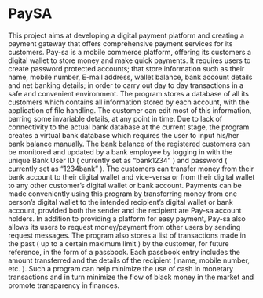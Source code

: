 # PaySA
This project aims at developing a digital payment platform and creating a payment gateway that offers comprehensive payment services for its customers. Pay-sa is a mobile commerce platform, offering its customers a digital wallet to store money and make quick payments. It requires users to create password protected accounts; that store information such as their name, mobile number, E-mail address, wallet balance, bank account details and net banking details; in order to carry out day to day transactions in a safe and convenient environment. The program stores a database of all its customers which contains all information stored by each account, with the application of file handling. The customer can edit most of this information, barring some invariable details, at any point in time. Due to lack of connectivity to the actual bank database at the current stage, the program creates a virtual bank database which requires the user to input his/her bank balance manually. The bank balance of the registered customers can be monitored and updated by a bank employee by logging in with the unique Bank User ID ( currently set as “bank1234” ) and password ( currently set as “1234bank” ). The customers can transfer money from their bank account to their digital wallet and vice-versa or from their digital wallet to any other customer’s digital wallet or bank account. Payments can be made conveniently using this program by transferring money from one person’s digital wallet to the intended recipient’s digital wallet or bank account, provided both the sender and the recipient are Pay-sa account holders. In addition to providing a platform for easy payment, Pay-sa also allows its users to request money/payment from other users by sending request messages. The program also stores a list of transactions made in the past ( up to a certain maximum limit ) by the customer, for future reference, in the form of a passbook. Each passbook entry includes the amount transferred and the details of the recipient ( name, mobile number, etc. ). Such a program can help minimize the use of cash in monetary transactions and in turn minimize the flow of black money in the market and promote transparency in finances.
